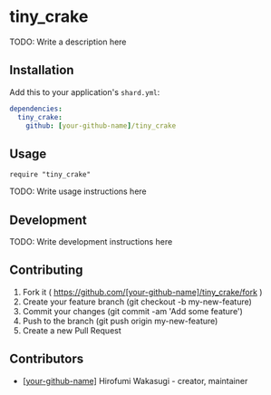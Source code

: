 # tiny_crake

TODO: Write a description here

## Installation


Add this to your application's `shard.yml`:

```yaml
dependencies:
  tiny_crake:
    github: [your-github-name]/tiny_crake
```


## Usage


```crystal
require "tiny_crake"
```


TODO: Write usage instructions here

## Development

TODO: Write development instructions here

## Contributing

1. Fork it ( https://github.com/[your-github-name]/tiny_crake/fork )
2. Create your feature branch (git checkout -b my-new-feature)
3. Commit your changes (git commit -am 'Add some feature')
4. Push to the branch (git push origin my-new-feature)
5. Create a new Pull Request

## Contributors

- [[your-github-name]](https://github.com/[your-github-name]) Hirofumi Wakasugi - creator, maintainer
